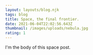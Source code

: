 ```yaml
---
layout: layouts/blog.njk
tags: blog
title: Space, the final frontier.
date: 2021-06-04T22:02:56.643Z
thumbnail: /images/uploads/nebula.jpg
rating: 1
---
```


I'm the body of this space post.
